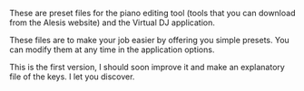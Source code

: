 These are preset files for the piano editing tool (tools that you can download from the Alesis website) and the Virtual DJ application.

These files are to make your job easier by offering you simple presets. You can modify them at any time in the application options.

This is the first version, I should soon improve it and make an explanatory file of the keys. I let you discover.
